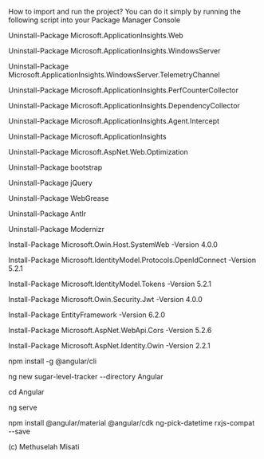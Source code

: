 
How to import and run the project?
You can do it simply by running the following script into your Package Manager Console



Uninstall-Package Microsoft.ApplicationInsights.Web

Uninstall-Package Microsoft.ApplicationInsights.WindowsServer

Uninstall-Package Microsoft.ApplicationInsights.WindowsServer.TelemetryChannel

Uninstall-Package Microsoft.ApplicationInsights.PerfCounterCollector

Uninstall-Package Microsoft.ApplicationInsights.DependencyCollector

Uninstall-Package Microsoft.ApplicationInsights.Agent.Intercept

Uninstall-Package Microsoft.ApplicationInsights

Uninstall-Package Microsoft.AspNet.Web.Optimization

Uninstall-Package bootstrap

Uninstall-Package jQuery

Uninstall-Package WebGrease

Uninstall-Package Antlr

Uninstall-Package Modernizr



Install-Package Microsoft.Owin.Host.SystemWeb -Version 4.0.0

Install-Package Microsoft.IdentityModel.Protocols.OpenIdConnect -Version 5.2.1

Install-Package Microsoft.IdentityModel.Tokens -Version 5.2.1

Install-Package Microsoft.Owin.Security.Jwt -Version 4.0.0

Install-Package EntityFramework -Version 6.2.0

Install-Package Microsoft.AspNet.WebApi.Cors -Version 5.2.6

Install-Package Microsoft.AspNet.Identity.Owin -Version 2.2.1



npm install -g @angular/cli

ng new sugar-level-tracker --directory Angular

cd Angular

ng serve

npm install @angular/material @angular/cdk ng-pick-datetime rxjs-compat --save


(c) Methuselah Misati
